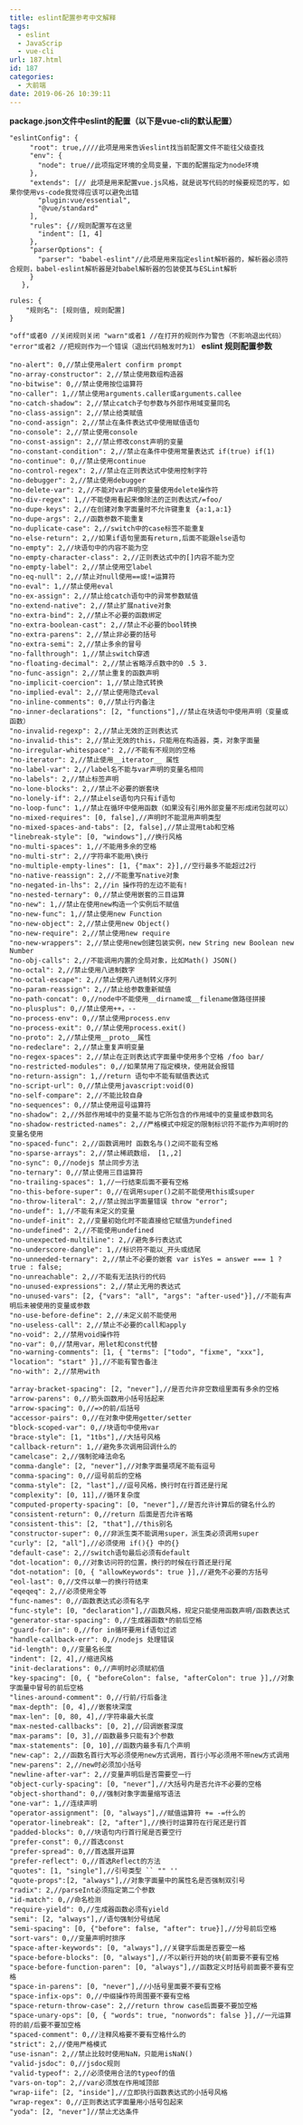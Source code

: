 ```yaml
---
title: eslint配置参考中文解释
tags:
  - eslint
  - JavaScrip
  - vue-cli
url: 187.html
id: 187
categories:
  - 大前端
date: 2019-06-26 10:39:11
---
```


**package.json文件中eslint的配置（以下是vue-cli的默认配置）**

    "eslintConfig": {
         "root": true,////此项是用来告诉eslint找当前配置文件不能往父级查找
         "env": {
           "node": true//此项指定环境的全局变量，下面的配置指定为node环境
         },
         "extends": [// 此项是用来配置vue.js风格，就是说写代码的时候要规范的写，如果你使用vs-code我觉得应该可以避免出错
           "plugin:vue/essential",
           "@vue/standard"
         ],
         "rules": {//规则配置写在这里
           "indent": [1, 4]
         },
         "parserOptions": {
           "parser": "babel-eslint"//此项是用来指定eslint解析器的，解析器必须符合规则，babel-eslint解析器是对babel解析器的包装使其与ESLint解析
         }
       },

    rules: {
        "规则名": [规则值, 规则配置]
    }

`"off"或者0 //关闭规则关闭 "warn"或者1 //在打开的规则作为警告（不影响退出代码） "error"或者2 //把规则作为一个错误（退出代码触发时为1）` **eslint 规则配置参数**

    "no-alert": 0,//禁止使用alert confirm prompt
    "no-array-constructor": 2,//禁止使用数组构造器
    "no-bitwise": 0,//禁止使用按位运算符
    "no-caller": 1,//禁止使用arguments.caller或arguments.callee
    "no-catch-shadow": 2,//禁止catch子句参数与外部作用域变量同名
    "no-class-assign": 2,//禁止给类赋值
    "no-cond-assign": 2,//禁止在条件表达式中使用赋值语句
    "no-console": 2,//禁止使用console
    "no-const-assign": 2,//禁止修改const声明的变量
    "no-constant-condition": 2,//禁止在条件中使用常量表达式 if(true) if(1)
    "no-continue": 0,//禁止使用continue
    "no-control-regex": 2,//禁止在正则表达式中使用控制字符
    "no-debugger": 2,//禁止使用debugger
    "no-delete-var": 2,//不能对var声明的变量使用delete操作符
    "no-div-regex": 1,//不能使用看起来像除法的正则表达式/=foo/
    "no-dupe-keys": 2,//在创建对象字面量时不允许键重复 {a:1,a:1}
    "no-dupe-args": 2,//函数参数不能重复
    "no-duplicate-case": 2,//switch中的case标签不能重复
    "no-else-return": 2,//如果if语句里面有return,后面不能跟else语句
    "no-empty": 2,//块语句中的内容不能为空
    "no-empty-character-class": 2,//正则表达式中的[]内容不能为空
    "no-empty-label": 2,//禁止使用空label
    "no-eq-null": 2,//禁止对null使用==或!=运算符
    "no-eval": 1,//禁止使用eval
    "no-ex-assign": 2,//禁止给catch语句中的异常参数赋值
    "no-extend-native": 2,//禁止扩展native对象
    "no-extra-bind": 2,//禁止不必要的函数绑定
    "no-extra-boolean-cast": 2,//禁止不必要的bool转换
    "no-extra-parens": 2,//禁止非必要的括号
    "no-extra-semi": 2,//禁止多余的冒号
    "no-fallthrough": 1,//禁止switch穿透
    "no-floating-decimal": 2,//禁止省略浮点数中的0 .5 3.
    "no-func-assign": 2,//禁止重复的函数声明
    "no-implicit-coercion": 1,//禁止隐式转换
    "no-implied-eval": 2,//禁止使用隐式eval
    "no-inline-comments": 0,//禁止行内备注
    "no-inner-declarations": [2, "functions"],//禁止在块语句中使用声明（变量或函数）
    "no-invalid-regexp": 2,//禁止无效的正则表达式
    "no-invalid-this": 2,//禁止无效的this，只能用在构造器，类，对象字面量
    "no-irregular-whitespace": 2,//不能有不规则的空格
    "no-iterator": 2,//禁止使用__iterator__ 属性
    "no-label-var": 2,//label名不能与var声明的变量名相同
    "no-labels": 2,//禁止标签声明
    "no-lone-blocks": 2,//禁止不必要的嵌套块
    "no-lonely-if": 2,//禁止else语句内只有if语句
    "no-loop-func": 1,//禁止在循环中使用函数（如果没有引用外部变量不形成闭包就可以）
    "no-mixed-requires": [0, false],//声明时不能混用声明类型
    "no-mixed-spaces-and-tabs": [2, false],//禁止混用tab和空格
    "linebreak-style": [0, "windows"],//换行风格
    "no-multi-spaces": 1,//不能用多余的空格
    "no-multi-str": 2,//字符串不能用\换行
    "no-multiple-empty-lines": [1, {"max": 2}],//空行最多不能超过2行
    "no-native-reassign": 2,//不能重写native对象
    "no-negated-in-lhs": 2,//in 操作符的左边不能有!
    "no-nested-ternary": 0,//禁止使用嵌套的三目运算
    "no-new": 1,//禁止在使用new构造一个实例后不赋值
    "no-new-func": 1,//禁止使用new Function
    "no-new-object": 2,//禁止使用new Object()
    "no-new-require": 2,//禁止使用new require
    "no-new-wrappers": 2,//禁止使用new创建包装实例，new String new Boolean new Number
    "no-obj-calls": 2,//不能调用内置的全局对象，比如Math() JSON()
    "no-octal": 2,//禁止使用八进制数字
    "no-octal-escape": 2,//禁止使用八进制转义序列
    "no-param-reassign": 2,//禁止给参数重新赋值
    "no-path-concat": 0,//node中不能使用__dirname或__filename做路径拼接
    "no-plusplus": 0,//禁止使用++，--
    "no-process-env": 0,//禁止使用process.env
    "no-process-exit": 0,//禁止使用process.exit()
    "no-proto": 2,//禁止使用__proto__属性
    "no-redeclare": 2,//禁止重复声明变量
    "no-regex-spaces": 2,//禁止在正则表达式字面量中使用多个空格 /foo bar/
    "no-restricted-modules": 0,//如果禁用了指定模块，使用就会报错
    "no-return-assign": 1,//return 语句中不能有赋值表达式
    "no-script-url": 0,//禁止使用javascript:void(0)
    "no-self-compare": 2,//不能比较自身
    "no-sequences": 0,//禁止使用逗号运算符
    "no-shadow": 2,//外部作用域中的变量不能与它所包含的作用域中的变量或参数同名
    "no-shadow-restricted-names": 2,//严格模式中规定的限制标识符不能作为声明时的变量名使用
    "no-spaced-func": 2,//函数调用时 函数名与()之间不能有空格
    "no-sparse-arrays": 2,//禁止稀疏数组， [1,,2]
    "no-sync": 0,//nodejs 禁止同步方法
    "no-ternary": 0,//禁止使用三目运算符
    "no-trailing-spaces": 1,//一行结束后面不要有空格
    "no-this-before-super": 0,//在调用super()之前不能使用this或super
    "no-throw-literal": 2,//禁止抛出字面量错误 throw "error";
    "no-undef": 1,//不能有未定义的变量
    "no-undef-init": 2,//变量初始化时不能直接给它赋值为undefined
    "no-undefined": 2,//不能使用undefined
    "no-unexpected-multiline": 2,//避免多行表达式
    "no-underscore-dangle": 1,//标识符不能以_开头或结尾
    "no-unneeded-ternary": 2,//禁止不必要的嵌套 var isYes = answer === 1 ? true : false;
    "no-unreachable": 2,//不能有无法执行的代码
    "no-unused-expressions": 2,//禁止无用的表达式
    "no-unused-vars": [2, {"vars": "all", "args": "after-used"}],//不能有声明后未被使用的变量或参数
    "no-use-before-define": 2,//未定义前不能使用
    "no-useless-call": 2,//禁止不必要的call和apply
    "no-void": 2,//禁用void操作符
    "no-var": 0,//禁用var，用let和const代替
    "no-warning-comments": [1, { "terms": ["todo", "fixme", "xxx"], "location": "start" }],//不能有警告备注
    "no-with": 2,//禁用with
    
    "array-bracket-spacing": [2, "never"],//是否允许非空数组里面有多余的空格
    "arrow-parens": 0,//箭头函数用小括号括起来
    "arrow-spacing": 0,//=>的前/后括号
    "accessor-pairs": 0,//在对象中使用getter/setter
    "block-scoped-var": 0,//块语句中使用var
    "brace-style": [1, "1tbs"],//大括号风格
    "callback-return": 1,//避免多次调用回调什么的
    "camelcase": 2,//强制驼峰法命名
    "comma-dangle": [2, "never"],//对象字面量项尾不能有逗号
    "comma-spacing": 0,//逗号前后的空格
    "comma-style": [2, "last"],//逗号风格，换行时在行首还是行尾
    "complexity": [0, 11],//循环复杂度
    "computed-property-spacing": [0, "never"],//是否允许计算后的键名什么的
    "consistent-return": 0,//return 后面是否允许省略
    "consistent-this": [2, "that"],//this别名
    "constructor-super": 0,//非派生类不能调用super，派生类必须调用super
    "curly": [2, "all"],//必须使用 if(){} 中的{}
    "default-case": 2,//switch语句最后必须有default
    "dot-location": 0,//对象访问符的位置，换行的时候在行首还是行尾
    "dot-notation": [0, { "allowKeywords": true }],//避免不必要的方括号
    "eol-last": 0,//文件以单一的换行符结束
    "eqeqeq": 2,//必须使用全等
    "func-names": 0,//函数表达式必须有名字
    "func-style": [0, "declaration"],//函数风格，规定只能使用函数声明/函数表达式
    "generator-star-spacing": 0,//生成器函数*的前后空格
    "guard-for-in": 0,//for in循环要用if语句过滤
    "handle-callback-err": 0,//nodejs 处理错误
    "id-length": 0,//变量名长度
    "indent": [2, 4],//缩进风格
    "init-declarations": 0,//声明时必须赋初值
    "key-spacing": [0, { "beforeColon": false, "afterColon": true }],//对象字面量中冒号的前后空格
    "lines-around-comment": 0,//行前/行后备注
    "max-depth": [0, 4],//嵌套块深度
    "max-len": [0, 80, 4],//字符串最大长度
    "max-nested-callbacks": [0, 2],//回调嵌套深度
    "max-params": [0, 3],//函数最多只能有3个参数
    "max-statements": [0, 10],//函数内最多有几个声明
    "new-cap": 2,//函数名首行大写必须使用new方式调用，首行小写必须用不带new方式调用
    "new-parens": 2,//new时必须加小括号
    "newline-after-var": 2,//变量声明后是否需要空一行
    "object-curly-spacing": [0, "never"],//大括号内是否允许不必要的空格
    "object-shorthand": 0,//强制对象字面量缩写语法
    "one-var": 1,//连续声明
    "operator-assignment": [0, "always"],//赋值运算符 += -=什么的
    "operator-linebreak": [2, "after"],//换行时运算符在行尾还是行首
    "padded-blocks": 0,//块语句内行首行尾是否要空行
    "prefer-const": 0,//首选const
    "prefer-spread": 0,//首选展开运算
    "prefer-reflect": 0,//首选Reflect的方法
    "quotes": [1, "single"],//引号类型 `` "" ''
    "quote-props":[2, "always"],//对象字面量中的属性名是否强制双引号
    "radix": 2,//parseInt必须指定第二个参数
    "id-match": 0,//命名检测
    "require-yield": 0,//生成器函数必须有yield
    "semi": [2, "always"],//语句强制分号结尾
    "semi-spacing": [0, {"before": false, "after": true}],//分号前后空格
    "sort-vars": 0,//变量声明时排序
    "space-after-keywords": [0, "always"],//关键字后面是否要空一格
    "space-before-blocks": [0, "always"],//不以新行开始的块{前面要不要有空格
    "space-before-function-paren": [0, "always"],//函数定义时括号前面要不要有空格
    "space-in-parens": [0, "never"],//小括号里面要不要有空格
    "space-infix-ops": 0,//中缀操作符周围要不要有空格
    "space-return-throw-case": 2,//return throw case后面要不要加空格
    "space-unary-ops": [0, { "words": true, "nonwords": false }],//一元运算符的前/后要不要加空格
    "spaced-comment": 0,//注释风格要不要有空格什么的
    "strict": 2,//使用严格模式
    "use-isnan": 2,//禁止比较时使用NaN，只能用isNaN()
    "valid-jsdoc": 0,//jsdoc规则
    "valid-typeof": 2,//必须使用合法的typeof的值
    "vars-on-top": 2,//var必须放在作用域顶部
    "wrap-iife": [2, "inside"],//立即执行函数表达式的小括号风格
    "wrap-regex": 0,//正则表达式字面量用小括号包起来
    "yoda": [2, "never"]//禁止尤达条件